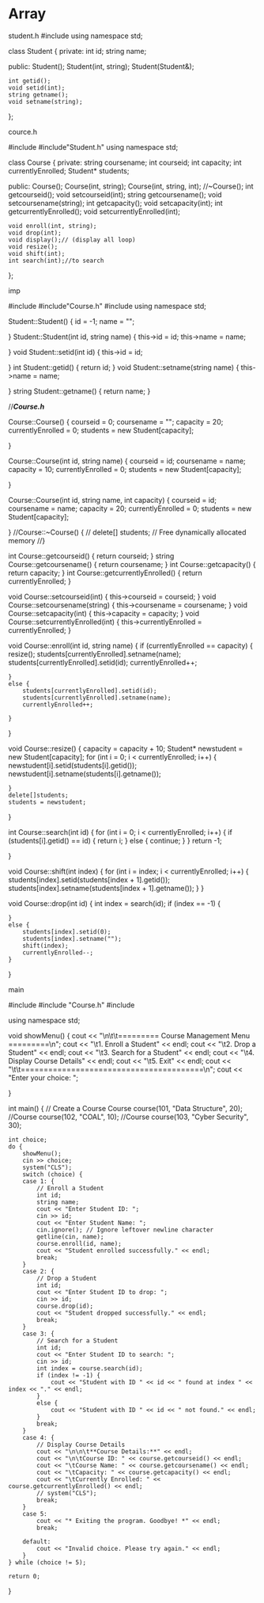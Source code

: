 # Array
student.h
#include<iostream>
using namespace std;

class Student {
private:
	int id;
	string name;

public:
	Student();
	Student(int, string);
	Student(Student&);

	int getid();
	void setid(int);
	string getname();
	void setname(string);

};

cource.h

#include<iostream>
#include"Student.h"
using namespace std;

class Course {
private:
	string coursename;
	int courseid;
	int capacity;
	int currentlyEnrolled;
	Student* students;

public:
	Course();
	Course(int, string);
	Course(int, string, int);
	//~Course();
	int getcourseid();
	void setcourseid(int);
	string getcoursename();
	void setcoursename(string);
	int getcapacity();
	void setcapacity(int);
	int getcurrentlyEnrolled();
	void setcurrentlyEnrolled(int);

	void enroll(int, string);
	void drop(int);
	void display();// (display all loop)
	void resize();
	void shift(int);
	int search(int);//to search 

};


imp

#include<iostream>
#include"Course.h"
#include<string>
using namespace std;


Student::Student() {
	id = -1;
	name = "";

}
Student::Student(int id, string name)
{
	this->id = id;
	this->name = name;

}
void Student::setid(int id) 
{
	this->id = id;

}
int Student::getid()
{
	return id;
}
void Student::setname(string name)
{
	this->name = name;

}
string Student::getname()
{
	return name;
}

//***Course.h***

Course::Course() {
	courseid = 0;
	coursename = "";
	capacity = 20;
	currentlyEnrolled = 0;
	students = new Student[capacity];

}

Course::Course(int id, string name) {
	courseid = id;
	coursename = name;
	capacity = 10;
	currentlyEnrolled = 0;
	students = new Student[capacity];

}

Course::Course(int id, string name, int capacity) {
	courseid = id;
	coursename = name;
	capacity = 20;
	currentlyEnrolled = 0;
	students = new Student[capacity];

}
//Course::~Course() {
//	delete[] students; // Free dynamically allocated memory
//}

int Course::getcourseid()
{
	return courseid;
}
string Course::getcoursename() 
{
	return coursename;
}
int Course::getcapacity()
{
	return capacity;
}
int Course::getcurrentlyEnrolled() 
{
	return currentlyEnrolled;
}

void Course::setcourseid(int) {
	this->courseid = courseid;
}
void Course::setcoursename(string) {
	this->coursename = coursename;
}
void Course::setcapacity(int) 
{
	this->capacity = capacity;
}
void Course::setcurrentlyEnrolled(int) 
{
	this->currentlyEnrolled = currentlyEnrolled;
}

void Course::enroll(int id, string name)
{
	if (currentlyEnrolled == capacity) {
		resize();
		students[currentlyEnrolled].setname(name);
		students[currentlyEnrolled].setid(id);
		currentlyEnrolled++;

	}
	else {
		students[currentlyEnrolled].setid(id);
		students[currentlyEnrolled].setname(name);
		currentlyEnrolled++;

	}
}

void Course::resize()
{
	capacity = capacity + 10;
	Student* newstudent = new Student[capacity];
	for (int i = 0; i < currentlyEnrolled; i++)
	{
		newstudent[i].setid(students[i].getid());
		newstudent[i].setname(students[i].getname());

	}
	delete[]students;
	students = newstudent;
}

int Course::search(int id) {
	for (int i = 0; i < currentlyEnrolled; i++) {
		if (students[i].getid() == id) {
			return i;
		}
		else {
			continue;
		}
	}
	return -1;

}

void Course::shift(int index)
{
	for (int i = index; i < currentlyEnrolled; i++) {
		students[index].setid(students[index + 1].getid());
		students[index].setname(students[index + 1].getname());
	}
}

void Course::drop(int id) {
	int index = search(id);
	if (index == -1) {

	}
	else {
		students[index].setid(0);
		students[index].setname("");
		shift(index);
		currentlyEnrolled--;
	}
}

main

#include <iostream>
#include "Course.h"
#include <string>

using namespace std;

void showMenu() {
    cout << "\n\t\t========= Course Management Menu =========\n";
    cout << "\t1. Enroll a Student" << endl;
    cout << "\t2. Drop a Student" << endl;
    cout << "\t3. Search for a Student" << endl;
    cout << "\t4. Display Course Details" << endl;
    cout << "\t5. Exit" << endl;
    cout << "\t\t========================================\n";
    cout << "Enter your choice: ";

}

int main() {
    // Create a Course
    Course course(101, "Data Structure", 20);
    //Course course(102, "COAL", 10);
    //Course course(103, "Cyber Security", 30);

    int choice;
    do {
        showMenu();
        cin >> choice;
        system("CLS");
        switch (choice) {
        case 1: {
            // Enroll a Student
            int id;
            string name;
            cout << "Enter Student ID: ";
            cin >> id;
            cout << "Enter Student Name: ";
            cin.ignore(); // Ignore leftover newline character
            getline(cin, name);
            course.enroll(id, name);
            cout << "Student enrolled successfully." << endl;
            break;
        }
        case 2: {
            // Drop a Student
            int id;
            cout << "Enter Student ID to drop: ";
            cin >> id;
            course.drop(id);
            cout << "Student dropped successfully." << endl;
            break;
        }
        case 3: {
            // Search for a Student
            int id;
            cout << "Enter Student ID to search: ";
            cin >> id;
            int index = course.search(id);
            if (index != -1) {
                cout << "Student with ID " << id << " found at index " << index << "." << endl;
            }
            else {
                cout << "Student with ID " << id << " not found." << endl;
            }
            break;
        }
        case 4: {
            // Display Course Details
            cout << "\n\n\t**Course Details:**" << endl;
            cout << "\n\tCourse ID: " << course.getcourseid() << endl;
            cout << "\tCourse Name: " << course.getcoursename() << endl;
            cout << "\tCapacity: " << course.getcapacity() << endl;
            cout << "\tCurrently Enrolled: " << course.getcurrentlyEnrolled() << endl;
            // system("CLS");
            break;
        }
        case 5:
            cout << "* Exiting the program. Goodbye! *" << endl;
            break;

        default:
            cout << "Invalid choice. Please try again." << endl;
        }
    } while (choice != 5);

    return 0;
}
